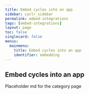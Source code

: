 ```yaml
---
title: Embed cycles into an app
sidebar: cyclr_sidebar
permalink: embed-integrations
tags: [embed-integrations]
layout: page
toc: false
singlecard: false
menus:
  mainmenu:
    title: Embed cycles into an app
    identifier: embedding
---
```

## Embed cycles into an app

Placeholder md for the category page

